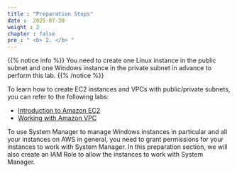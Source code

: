 ```yaml
---
title : "Preparation Steps"
date :  2025-07-30
weight : 2 
chapter : false
pre : " <b> 2. </b> "
---
```



{{% notice info %}}
You need to create one Linux instance in the public subnet and one Windows instance in the private subnet in advance to perform this lab.
{{% /notice %}}

To learn how to create EC2 instances and VPCs with public/private subnets, you can refer to the following labs:
  - [Introduction to Amazon EC2](https://000004.awsstudygroup.com/vi/)
  - [Working with Amazon VPC](https://000003.awsstudygroup.com/vi/)

To use System Manager to manage Windows instances in particular and all your instances on AWS in general, you need to grant permissions for your instances to work with System Manager. In this preparation section, we will also create an IAM Role to allow the instances to work with System Manager.